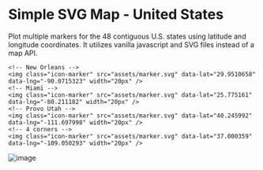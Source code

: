 # Simple SVG Map - United States

Plot multiple markers for the 48 contiguous U.S. states using latitude and longitude coordinates.  It utilizes vanilla javascript and SVG files instead of a map API.

```
<!-- New Orleans -->
<img class="icon-marker" src="assets/marker.svg" data-lat="29.9510658" data-lng="-90.0715323" width="20px" />
<!-- Miami -->
<img class="icon-marker" src="assets/marker.svg" data-lat="25.775161" data-lng="-80.211182" width="20px" />
<!-- Provo Utah -->
<img class="icon-marker" src="assets/marker.svg" data-lat="40.245992" data-lng="-111.697998" width="20px" />
<!-- 4 corners -->
<img class="icon-marker" src="assets/marker.svg" data-lat="37.000359" data-lng="-109.050293" width="20px" />

```

![image](https://github.com/user-attachments/assets/65892760-8aeb-4638-bf5e-926ee642c686)
